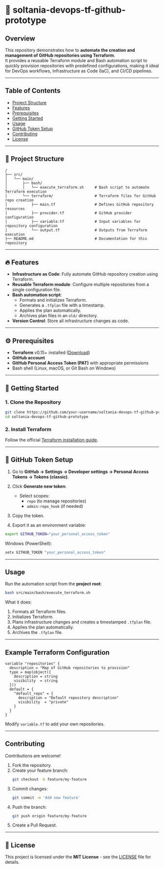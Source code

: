 # 🚀 soltania-devops-tf-github-prototype

## Overview

This repository demonstrates how to **automate the creation and management of GitHub repositories using Terraform**.  
It provides a reusable Terraform module and Bash automation script to quickly provision repositories with predefined configurations, making it ideal for DevOps workflows, Infrastructure as Code (IaC), and CI/CD pipelines.  

---

## Table of Contents

- [Project Structure](#project-structure)
- [Features](#features)
- [Prerequisites](#prerequisites)
- [Getting Started](#getting-started)
- [Usage](#usage)
- [GitHub Token Setup](#github-token-setup)
- [Contributing](#contributing)
- [License](#license)

---

## 📂 Project Structure

```
/
├── src/
│   └── main/
│       ├── bash/
│       │   └── execute_terraform.sh     # Bash script to automate Terraform execution
│       └── terraform/                   # Terraform files for GitHub repo creation
│           ├── main.tf                  # Defines GitHub repository resources
│           ├── provider.tf              # GitHub provider configuration
│           ├── variable.tf              # Input variables for repository configuration
│           └── output.tf                # Outputs from Terraform execution
├── README.md                            # Documentation for this repository
```

---

## 🔥 Features

- **Infrastructure as Code**: Fully automate GitHub repository creation using Terraform.
- **Reusable Terraform module**: Configure multiple repositories from a single configuration file.
- **Bash automation script**:
  - Formats and initializes Terraform.
  - Generates a `.tfplan` file with a timestamp.
  - Applies the plan automatically.
  - Archives plan files in an `old/` directory.
- **Version Control**: Store all infrastructure changes as code.

---

## ⚙️ Prerequisites

- **Terraform** v0.15+ installed ([Download](https://www.terraform.io/downloads.html))
- **GitHub account**
- **GitHub Personal Access Token (PAT)** with appropriate permissions
- Bash shell (Linux, macOS, or Git Bash on Windows)

---

## 🚀 Getting Started

### 1. Clone the Repository

```bash
git clone https://github.com/your-username/soltania-devops-tf-github-prototype.git
cd soltania-devops-tf-github-prototype
```

### 2. Install Terraform

Follow the official [Terraform installation guide](https://developer.hashicorp.com/terraform/downloads).

---

## 🔑 GitHub Token Setup

1. Go to **GitHub → Settings → Developer settings → Personal Access Tokens → Tokens (classic)**.
2. Click **Generate new token**:
   - Select scopes:  
     - `repo` (to manage repositories)
     - `admin:repo_hook` (if needed)
3. Copy the token.

4. Export it as an environment variable:

```bash
export GITHUB_TOKEN="your_personal_access_token"
```

Windows (PowerShell):

```powershell
setx GITHUB_TOKEN "your_personal_access_token"
```

---

## Usage

Run the automation script from the **project root**:

```bash
bash src/main/bash/execute_terraform.sh
```

What it does:
1. Formats all Terraform files.
2. Initializes Terraform.
3. Plans infrastructure changes and creates a timestamped `.tfplan` file.
4. Applies the plan automatically.
5. Archives the `.tfplan` file.

---

## Example Terraform Configuration

```hcl
variable "repositories" {
  description = "Map of GitHub repositories to provision"
  type = map(object({
    description = string
    visibility  = string
  }))
  default = {
    "default_repo" = {
      description = "Default repository description"
      visibility  = "private"
    }
  }
}
```

Modify `variable.tf` to add your own repositories.

---

## Contributing

Contributions are welcome!  

1. Fork the repository.  
2. Create your feature branch:  
   ```bash
   git checkout -b feature/my-feature
   ```  
3. Commit changes:  
   ```bash
   git commit -m 'Add new feature'
   ```  
4. Push the branch:  
   ```bash
   git push origin feature/my-feature
   ```  
5. Create a Pull Request.

---

## 📜 License

This project is licensed under the **MIT License** - see the [LICENSE](LICENSE) file for details.
